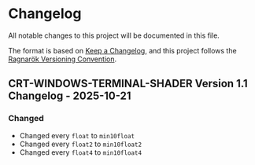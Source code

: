 # Changelog

All notable changes to this project will be documented in this file.

The format is based on [Keep a Changelog](https://keepachangelog.com),
and this project follows the [Ragnarök Versioning Convention](https://github.com/Red-Studio-Ragnarok/Commons/blob/main/Ragnar%C3%B6k%20Versioning%20Convention.md).

## CRT-WINDOWS-TERMINAL-SHADER Version 1.1 Changelog - 2025-10-21

### Changed

- Changed every `float` to `min10float`
- Changed every `float2` to `min10float2`
- Changed every `float4` to `min10float4`
